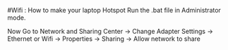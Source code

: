 #Wifi : How to make your laptop Hotspot
Run the .bat file in Administrator mode.

Now Go to Network and Sharing Center -> Change Adapter Settings -> Ethernet or Wifi -> Properties -> Sharing -> Allow network to share
